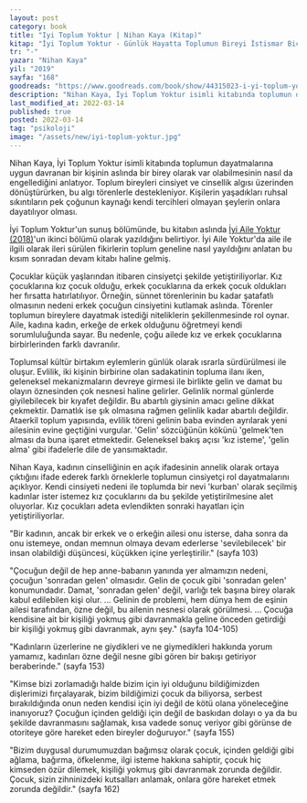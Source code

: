 ```yaml
---
layout: post
category: book
title: "Iyi Toplum Yoktur | Nihan Kaya (Kitap)"
kitap: "İyi Toplum Yoktur - Günlük Hayatta Toplumun Bireyi İstismar Biçimleri"
tr: "-"
yazar: "Nihan Kaya"
yil: "2019"
sayfa: "168"
goodreads: "https://www.goodreads.com/book/show/44315023-i-yi-toplum-yoktur"
description: "Nihan Kaya, İyi Toplum Yoktur isimli kitabında toplumun dayatmalarına uygun davranan bir kişinin aslında bir birey olarak var olabilmesinin nasıl da engellediğini anlatıyor."
last_modified_at: 2022-03-14
published: true
posted: 2022-03-14
tag: "psikoloji"
image: "/assets/new/iyi-toplum-yoktur.jpg"
---
```

Nihan Kaya, İyi Toplum Yoktur isimli kitabında toplumun dayatmalarına uygun davranan bir kişinin aslında bir birey olarak var olabilmesinin nasıl da engellediğini anlatıyor. Toplum bireyleri cinsiyet ve cinsellik algısı üzerinden dönüştürürken, bu algı törenlerle destekleniyor. Kişilerin yaşadıkları ruhsal sıkıntıların pek çoğunun kaynağı kendi tercihleri olmayan şeylerin onlara dayatılıyor olması.

İyi Toplum Yoktur'un sunuş bölümünde, bu kitabın aslında <span class="link1">[İyi Aile Yoktur (2018)](/iyi-aile-yoktur.html)</span>'un ikinci bölümü olarak yazıldığını belirtiyor. İyi Aile Yoktur'da aile ile ilgili olarak ileri sürülen fikirlerin toplum geneline nasıl yayıldığını anlatan bu kısım sonradan devam kitabı haline gelmiş.

Çocuklar küçük yaşlarından itibaren cinsiyetçi şekilde yetiştiriliyorlar. Kız çocuklarına kız çocuk olduğu, erkek çocuklarına da erkek çocuk oldukları her fırsatta hatırlatılıyor. Örneğin, sünnet törenlerinin bu kadar şatafatlı olmasının nedeni erkek çocuğun cinsiyetini kutlamak aslında. Törenler toplumun bireylere dayatmak istediği niteliklerin şekillenmesinde rol oynar. Aile, kadına kadın, erkeğe de erkek olduğunu öğretmeyi kendi sorumluluğunda sayar. Bu nedenle, çoğu ailede kız ve erkek çocuklarına birbirlerinden farklı davranılır. 

Toplumsal kültür birtakım eylemlerin günlük olarak ısrarla sürdürülmesi ile oluşur. Evlilik, iki kişinin birbirine olan sadakatinin topluma ilanı iken, geleneksel mekanizmaların devreye girmesi ile birlikte gelin ve damat bu olayın öznesinden çok nesnesi haline gelirler. Gelinlik normal günlerde giyilebilecek bir kıyafet değildir. Bu abartılı giysinin amacı geline dikkat çekmektir. Damatlık ise şık olmasına rağmen gelinlik kadar abartılı değildir. Ataerkil toplum yapısında, evlilik töreni gelinin baba evinden ayrılarak yeni ailesinin evine geçtiğini vurgular. 'Gelin' sözcüğünün kökünü 'gelmek'ten alması da buna işaret etmektedir. Geleneksel bakış açısı 'kız isteme', 'gelin alma' gibi ifadelerle dile de yansımaktadır. 

Nihan Kaya, kadının cinselliğinin en açık ifadesinin annelik olarak ortaya çıktığını ifade ederek farklı örneklerle toplumun cinsiyetçi rol dayatmalarını açıklıyor. Kendi cinsiyeti nedeni ile toplumda bir nevi 'kurban' olarak seçilmiş kadınlar ister istemez kız çocuklarını da bu şekilde yetiştirilmesine alet oluyorlar. Kız çocukları adeta evlendikten sonraki hayatları için yetiştiriliyorlar. 

"Bir kadının, ancak bir erkek ve o erkeğin ailesi onu isterse, daha sonra da onu istemeye, ondan memnun olmaya devam ederlerse 'sevilebilecek' bir insan olabildiği düşüncesi, küçükken içine yerleştirilir." (sayfa 103)

"Çocuğun değil de hep anne-babanın yanında yer almamızın nedeni, çocuğun 'sonradan gelen' olmasıdır. Gelin de çocuk gibi 'sonradan gelen' konumundadır. Damat, 'sonradan gelen' değil, varlığı tek başına birey olarak kabul edilebilen kişi olur. ... Gelinin de problemi, hem dünya hem de eşinin ailesi tarafından, özne değil, bu ailenin nesnesi olarak görülmesi. ... Çocuğa kendisine ait bir kişiliği yokmuş gibi davranmakla geline önceden getirdiği bir kişiliği yokmuş gibi davranmak, aynı şey." (sayfa 104-105)

"Kadınların üzerlerine ne giydikleri ve ne giymedikleri hakkında yorum yamamız, kadınları özne değil nesne gibi gören bir bakışı getiriyor beraberinde." (sayfa 153)

"Kimse bizi zorlamadığı halde bizim için iyi olduğunu bildiğimizden dişlerimizi fırçalayarak, bizim bildiğimizi çocuk da biliyorsa, serbest bırakıldığında onun neden kendisi için iyi değil de kötü olana yöneleceğine inanıyoruz? Çocuğun içinden geldiği için değil de baskıdan dolayı o ya da bu şekilde davranmasını sağlamak, kısa vadede sonuç veriyor gibi görünse de otoriteye göre hareket eden bireyler doğuruyor." (sayfa 155)

"Bizim duygusal durumumuzdan bağımsız olarak çocuk, içinden geldiği gibi ağlama, bağırma, öfkelenme, ilgi isteme hakkına sahiptir, çocuk hiç kimseden özür dilemek, kişiliği yokmuş gibi davranmak zorunda değildir. Çocuk, sizin zihninizdeki kutsalları anlamak, onlara göre hareket etmek zorunda değildir." (sayfa 162)

